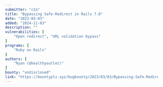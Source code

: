 ```yaml
---
submitter: "c2a"
title: "Bypassing Safe-Redirect in Rails 7.0"
date: "2023-03-03"
added: "2024-11-03"
description: ""
vulnerabilities: [
    "Open redirect", "URL validation bypass"
]
programs: [
    "Ruby on Rails"
]
authors: [
    "Ryan (@healthyoutlet)"
]
bounty: "undisclosed"
link: "https://bountyplz.xyz/bugbounty/2023/03/03/Bypassing-Safe-Redirect-in-Rails-7.0.html"
---
```




